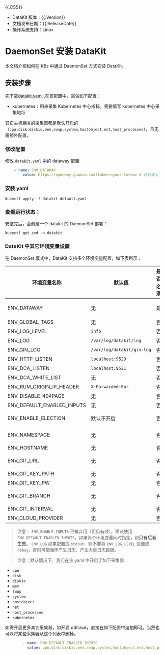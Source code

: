 {{.CSS}}

- DataKit 版本：{{.Version}}
- 文档发布日期：{{.ReleaseDate}}
- 操作系统支持：Linux

# DaemonSet 安装 DataKit 

本文档介绍如何在 K8s 中通过 DaemonSet 方式安装 DataKit。

## 安装步骤 

先下载[datakit.yaml](https://static.guance.com/datakit/datakit.yaml) ,在该配置中，需做如下配置：

- kubernetes：用来采集 Kubernetes 中心指标，需要填写 kubernetes 中心采集地址

其它主机相关的采集器都是默认开启的（`cpu,disk,diskio,mem,swap,system,hostobject,net,host_processes`），且无需额外配置。

### 修改配置

修改 `datakit.yaml` 中的 dataway 配置

```yaml
	- name: ENV_DATAWAY
		value: https://openway.guance.com?token=<your-token> # 此处填上 dataway 真实地址
```

### 安装 yaml

```shell
kubectl apply -f datakit-default.yaml
```

### 查看运行状态：

安装完后，会创建一个 datakit 的 DaemonSet 部署：

```shell
kubectl get pod -n datakit
```

### DataKit 中其它环境变量设置

在 DaemonSet 模式中，DataKit 支持多个环境变量配置，如下表所示：

| 环境变量名称               | 默认值                     | 是否必须 | 说明                                                                                                               |
| ---------                  | ---                        | ------   | ----                                                                                                               |
| ENV_DATAWAY                | 无                         | 是       | 可配置多个 dataway，以英文逗号分割，如 `https://openway.guance.com?token=xxx,https://openway.guance.com?token=yyy` |
| ENV_GLOBAL_TAGS            | 无                         | 否       | 全局 tag，多个 tag 之间以英文逗号分割，如 `tag1=val,tag2=val2`                                                     |
| ENV_LOG_LEVEL              | `info`                     | 否       | 可选值 `info/debug`                                                                                                |
| ENV_LOG                    | `/var/log/datakit/log`     | 否       | 如果改成 `stdout`，日志将不写文件，而是终端输出                                                                    |
| ENV_GIN_LOG                | `/var/log/datakit/gin.log` | 否       | 如果改成 `stdout`，日志将不写文件，而是终端输出                                                                    |
| ENV_HTTP_LISTEN            | `localhost:9529`           | 否       | 可修改改地址，使得外部可以调用 [DataKit 接口](apis)                                                                |
| ENV_DCA_LISTEN             | `localhost:9531`           | 否       | 可修改改地址，使得 [DCA](dca) 客户端能管理该 DataKit                                                               |
| ENV_DCA_WHITE_LIST         | 无                         | 否       | 配置 DCA 白名单，以英文逗号分隔                                                                                    |
| ENV_RUM_ORIGIN_IP_HEADER   | `X-Forwarded-For`          | 否       | RUM 专用                                                                                                           |
| ENV_DISABLE_404PAGE        | 无                         | 否       | 禁用 DataKit 404 页面（公网部署 DataKit RUM 时常用）                                                               |
| ENV_DEFAULT_ENABLED_INPUTS | 无                         | 否       | 默认开启采集器列表，以英文逗号分割，如 `cpu,mem,disk`。                                                            |
| ENV_ENABLE_ELECTION        | 默认不开启                 | 否       | 开启[选举](election)，默认不开启，如需开启，给该环境变量任意一个非空字符串值即可                                   |
| ENV_NAMESPACE              | 无                         | 否       | DataKit 所在的命名空间，默认为空表示不区分命名空间，接收任意非空字符串，如 `dk-namespace-example`                  |
| ENV_HOSTNAME               | 无                         | 否       | 默认为本地主机名，可安装时指定，如， `dk-your-hostname`                                                            |
| ENV_GIT_URL                 | 无                         | 否       | 管理配置文件的远程 git repo 地址。（如 `http://username:password@github.com/username/repository.git`）  |
| ENV_GIT_KEY_PATH            | 无                         | 否       | 本地 PrivateKey 的全路径。（如 `/Users/username/.ssh/id_rsa`）                                        |
| ENV_GIT_KEY_PW              | 无                         | 否       | 本地 PrivateKey 的使用密码。（如 `passwd`）                                                           |
| ENV_GIT_BRANCH              | 无                         | 否       | 指定拉取的分支。<stong>为空则是默认</strong>，默认是远程指定的主分支，一般是 `master`。                      |
| ENV_GIT_INTERVAL            | 无                         | 否       | 定时拉取的间隔。（如 `1m`）                                                                           |
| ENV_CLOUD_PROVIDER          | 无                         | 否       | 支持安装阶段填写云厂商(`aliyun/aws/tencent/hwcloud/azure`)                                            |

> 注意：
>  `ENV_ENABLE_INPUTS` 已被弃用（但仍有效），建议使用 `ENV_DEFAULT_ENABLED_INPUTS`。如果俩个环境变量同时指定，则**只有后者生效**。
>  `ENV_LOG` 如果配置成 `stdout`，则不要将 `ENV_LOG_LEVEL` 设置成 `debug`，否则可能循环产生日志，产生大量日志数据。


> 注意：默认情况下，我们在该 yaml 中开启了如下采集器：

- `cpu`
- `disk`
- `diskio`
- `mem`
- `swap`
- `system`
- `hostobject`
- `net`
- `host_processes`
- `kubernetes`

如需开启更多其它采集器，如开启 ddtrace，直接在如下配置中追加即可。当然也可以将某些采集器从这个列表中删掉。

```yaml
        - name: ENV_DEFAULT_ENABLED_INPUTS
          value: cpu,disk,diskio,mem,swap,system,hostobject,net,host_processes,kubernetes
```
